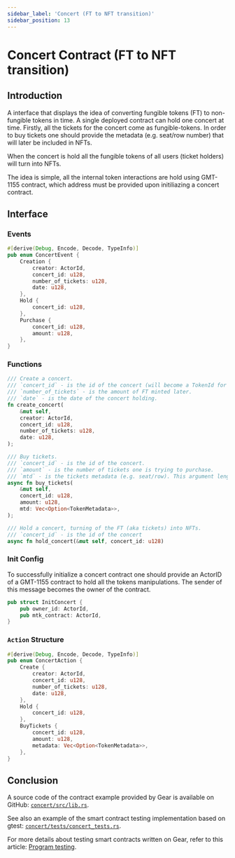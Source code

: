 ```yaml
---
sidebar_label: 'Concert (FT to NFT transition)'
sidebar_position: 13
---
```


# Concert Contract (FT to NFT transition)

## Introduction

A interface that displays the idea of converting fungible tokens (FT) to non-fungible tokens in time. A single deployed contract can hold one concert at time. Firstly, all the tickets for the concert come as fungible-tokens. In order to buy tickets one should provide the metadata (e.g. seat/row number) that will later be included in NFTs.

When the concert is hold all the fungible tokens of all users (ticket holders) will turn into NFTs.

The idea is simple, all the internal token interactions are hold using GMT-1155 contract, which address must be provided upon initiliazing a concert contract.

## Interface

### Events

```rust
#[derive(Debug, Encode, Decode, TypeInfo)]
pub enum ConcertEvent {
    Creation {
        creator: ActorId,
        concert_id: u128,
        number_of_tickets: u128,
        date: u128,
    },
    Hold {
        concert_id: u128,
    },
    Purchase {
        concert_id: u128,
        amount: u128,
    },
}
```
### Functions

```rust
/// Create a concert.
/// `concert_id` - is the id of the concert (will become a TokenId for FT minted later).
/// `number_of_tickets` - is the amount of FT minted later.
/// `date` - is the date of the concert holding.
fn create_concert(
    &mut self,
    creator: ActorId,
    concert_id: u128,
    number_of_tickets: u128,
    date: u128,
);

/// Buy tickets.
/// `concert_id` - is the id of the concert.
/// `amount` - is the number of tickets one is trying to purchase.
/// `mtd` - is the tickets metadata (e.g. seat/row). This argument length should equal the `amount` value.
async fn buy_tickets(
    &mut self,
    concert_id: u128,
    amount: u128,
    mtd: Vec<Option<TokenMetadata>>,
);

/// Hold a concert, turning of the FT (aka tickets) into NFTs.
/// `concert_id` - is the id of the concert
async fn hold_concert(&mut self, concert_id: u128)
```
### Init Config
To successfully initialize a concert contract one should provide an ActorID of a GMT-1155 contract to hold all the tokens manipulations. The sender of this message becomes the owner of the contract.

```rust
pub struct InitConcert {
    pub owner_id: ActorId,
    pub mtk_contract: ActorId,
}
```

### `Action` Structure
```rust
#[derive(Debug, Encode, Decode, TypeInfo)]
pub enum ConcertAction {
    Create {
        creator: ActorId,
        concert_id: u128,
        number_of_tickets: u128,
        date: u128,
    },
    Hold {
        concert_id: u128,
    },
    BuyTickets {
        concert_id: u128,
        amount: u128,
        metadata: Vec<Option<TokenMetadata>>,
    },
}
```

## Conclusion
A source code of the contract example provided by Gear is available on GitHub: [`concert/src/lib.rs`](https://github.com/gear-tech/apps/blob/master/concert/src/lib.rs).

See also an example of the smart contract testing implementation based on gtest: [`concert/tests/concert_tests.rs`](https://github.com/gear-tech/apps/blob/master/concert/tests/concert_tests.rs).

For more details about testing smart contracts written on Gear, refer to this article: [Program testing](https://wiki.gear-tech.io/developing-contracts/testing).
